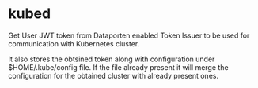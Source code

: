 # kubed
Get User JWT token from Dataporten enabled Token Issuer to be used for communication with Kubernetes cluster.

It also stores the obtsined token along with configuration under $HOME/.kube/config file. If the file already present it will merge the configuration for the obtained cluster with already present ones.